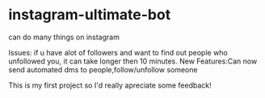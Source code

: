# instagram-ultimate-bot
can do many things on instagram

Issues: if u have alot of followers and want to find out people who unfollowed you, it can take longer then 10 minutes.
New Features:Can now send automated dms to people,follow/unfollow someone

This is my first project so I'd really apreciate some feedback!
